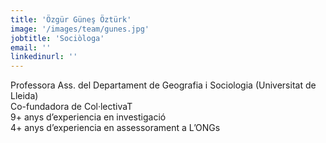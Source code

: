 ```yaml
---
title: 'Özgür Güneş Öztürk'
image: '/images/team/gunes.jpg'
jobtitle: 'Sociòloga'
email: ''
linkedinurl: ''
---
```


Professora Ass. del Departament de Geografia i Sociologia (Universitat de Lleida)<br>
Co-fundadora de Col·lectivaT<br>
9+ anys d’experiencia en investigació<br>
4+ anys d’experiencia en assessorament a L’ONGs<br>

